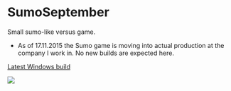 # SumoSeptember

Small sumo-like versus game.

* As of 17.11.2015 the Sumo game is moving into actual production at the company I work in. No new builds are expected here.

[Latest Windows build](https://sourceforge.net/projects/sumoseptember/files/latest/download)

[![](http://i.imgur.com/h5SRqDpl.png)](http://i.imgur.com/h5SRqDp.png)
